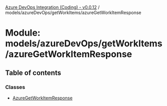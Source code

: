 [Azure DevOps Integration (Coding) - v0.0.12](../README.md) / models/azureDevOps/getWorkItems/azureGetWorkItemResponse

# Module: models/azureDevOps/getWorkItems/azureGetWorkItemResponse

## Table of contents

### Classes

- [AzureGetWorkItemResponse](../classes/models_azureDevOps_getWorkItems_azureGetWorkItemResponse.AzureGetWorkItemResponse.md)
